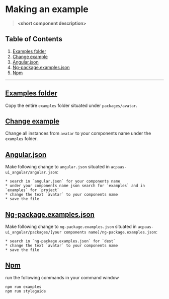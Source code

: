 # Making an example

> **&lt;short component description&gt;**

## Table of Contents

1. [Examples folder](#examples)
2. [Change example](#change)
3. [Angular.json](#angularjson)
4. [Ng-package.examples.json](#ngpackageexamplejson)
5. [Npm](#npm)

---

## [Examples folder](#examples)

Copy the entire `examples` folder situated under `packages/avatar`.

## [Change example](#change)

Change all instances from `avatar` to your components name under the `examples` folder.

## [Angular.json](#angularjson)

Make following change to `angular.json` situated in `acpaas-ui_angular/angular.json`:

```
* search in `angular.json` for your components name
* under your components name json search for `examples` and in `examples` for `project`
* change the text `avatar` to your components name
* save the file
```

## [Ng-package.examples.json](#ngpackageexamplejson)

Make following change to `ng-package.examples.json` situated in `acpaas-ui_angular/packages/[your components name]/ng-package.examples.json`:

```
* search in `ng-package.examples.json` for `dest`
* change the text `avatar` to your components name
* save the file
```

## [Npm](#npm)

run the following commands in your command window

```
npm run examples
npm run styleguide
```
